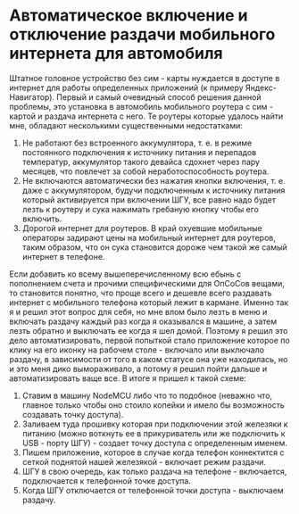 # Автоматическое включение и отключение раздачи мобильного интернета для автомобиля

Штатное головное устройство без сим - карты нуждается в доступе в интернет для работы определенных приложений (к примеру Яндекс-Навигатор). Первый и самый очевидный способ решения данной проблемы, это установка в автомобиль мобильного роутера с сим - картой и раздача интернета с него. Те роутеры которые удалось найти мне, обладают несколькими существенными недостатками:
1. Не работают без встроенного аккумулятора, т. е. в режиме постоянного подключения к источнику питания и перепадов температур, аккумулятор такого девайса сдохнет через пару месяцев, что повлечет за собой неработоспособность роутера.
2. Не включаются автоматически без нажатия кнопки включения, т. е. даже с аккумулятором, будучи подключенным к источнику питания который активируется при включении ШГУ, все равно надо будет лезть к роутеру и сука нажимать гребаную кнопку чтобы его включить.
3. Дорогой интернет для роутеров. В край охуевшие мобильные операторы задирают цены на мобильный интернет для роутеров, таким образом, что он сука становится дороже чем такой же самый интернет в телефоне.

Если добавить ко всему вышеперечисленному всю ебынь с пополнением счета и прочими специфическими для ОпСоСов вещами, то становится понятно, что проще всего и дешевле всего раздавать интернет с мобильного телефона который лежит в кармане. Именно так я и решил этот вопрос для себя, но мне влом было лезть в меню и включать раздачу каждый раз когда я оказывался в машине, а затем лезть обратно и выключать ее когда я шел домой. Поэтому я решил это дело автоматизировать, первой попыткой стало приложение которое по клику на его иконку на рабочем столе - включало или выключало раздачу, в зависимости от того в каком статусе она уже находилась, но и это меня дико вымораживало, а потому я решил пойти дальше и автоматизировать ваще все. В итоге я пришел к такой схеме:

1. Ставим в машину NodeMCU либо что то подобное (неважно что, главное только чтобы оно стоило копейки и имело бы возможность создавать точку доступа).
2. Заливаем туда прошивку которая при подключении этой железяки к питанию (можно воткнуть ее в прикуриватель или же подключить к USB - порту ШГУ) - создает точку доступа с определенным именем.
3. Пишем приложение, которое в случае когда телефон коннектится с сеткой поднятой нашей железякой - включает режим раздачи.
4. ШГУ в свою очередь, как только раздача на телефоне - включается, подключается к телефонной точке доступа.
5. Когда ШГУ отключается от телефонной точки доступа - выключаем раздачу.
